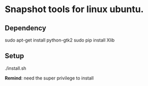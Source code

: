 # Snapshot tools for linux ubuntu.

## Dependency

sudo apt-get install python-gtk2
sudo pip install Xlib

## Setup
  ./install.sh


**Remind**: need the super privilege to install
